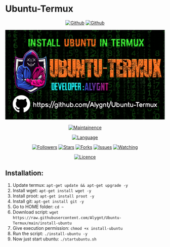# Ubuntu-Termux

<p align="center">
<a href="https://github.com/Alygnt"><img title="Github" src="https://img.shields.io/badge/Alygnt-grey?style=for-the-badge&logo=github"></a>
<a href="https://github.com/Alygnt/Ubuntu-Termux"><img title="Github" src="https://img.shields.io/badge/Ubuntu_Termux-orange?style=for-the-badge"></a>
</p>

<p align="center">
<img src="https://raw.githubusercontent.com/Alygnt/Ubuntu-Termux/main/Ubuntu-Termux-poster.png">
</p>

<p align="center">
<a href="[https://github.com/Alygnt/Ubuntu-Termux](https://yt3.ggpht.com/giycU3Cd4A4iVjLAZ0JyR0P3gpdeyC2nzyzkr8MCAHrwfHqB8CZuPSqlLft8yD9ej2CIq1dFAw=s176-c-k-c0x00ffffff-no-rj-mo)"><img title="Maintainence" src="https://img.shields.io/badge/Maintained%3F-yes-green.svg"></a>
</p>

<p align="center">
<a href="https://github.com/Alygnt"><img title="Language" src="[https://img.shields.io/badge/Made%20with-Bash-1f425f.svg?v=103](https://yt3.ggpht.com/giycU3Cd4A4iVjLAZ0JyR0P3gpdeyC2nzyzkr8MCAHrwfHqB8CZuPSqlLft8yD9ej2CIq1dFAw=s176-c-k-c0x00ffffff-no-rj-mo)"></a>
</p>

<p align="center">
<a href="https://github.com/Alygnt"><img title="Followers" src="https://img.shields.io/github/followers/Alygnt?color=blue&style=flat-square"></a>
<a href="https://github.com/Alygnt/Ubuntu-Termux"><img title="Stars" src="https://img.shields.io/github/stars/Alygnt/Ubuntu-Termux?color=red&style=flat-square"></a>
<a href="https://github.com/Alygnt/Ubuntu-Termux"><img title="Forks" src="https://img.shields.io/github/forks/Alygnt/Ubuntu-Termux?color=red&style=flat-square"></a>
<a href="https://github.com/Alygnt/Ubuntu-Termux"><img title="Issues" src="https://img.shields.io/github/issues/Alygnt/Ubuntu-Termux?color=red&style=flat-square"></a>
<a href="https://github.com/Alygnt/Ubuntu-Termux"><img title="Watching" src="https://img.shields.io/github/watchers/Alygnt/Ubuntu-Termux?label=Watchers&color=red&style=flat-square"></a>
</p>

<p align="center">
<a href="https://github.com/Alygnt/Ubuntu-Termux/blob/main/LICENSE"><img title="Licence" src="https://img.shields.io/badge/License-MIT LICENCE-blue.svg"></a>
</p>

## Installation: 
1. Update termux: `apt-get update && apt-get upgrade -y`
2. Install wget: `apt-get install wget -y`
3. Install proot: `apt-get install proot -y`
4. Install git: `apt-get install git -y`
5. Go to HOME folder: `cd ~`
6. Download script: `wget https://raw.githubusercontent.com/Alygnt/Ubuntu-Termux/main/install-ubuntu`
8. Give execution permission: `chmod +x install-ubuntu`
9. Run the script: `./install-ubuntu -y`
10. Now just start ubuntu: `./startubuntu.sh`
